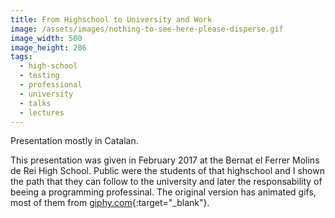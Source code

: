 ```yaml
---
title: From Highschool to University and Work
image: /assets/images/nothing-to-see-here-please-disperse.gif
image_width: 500
image_height: 286
tags:
  - high-school
  - testing
  - professional
  - university
  - talks
  - lectures
---
```


Presentation mostly in Catalan. 

This presentation was given in February 2017 at the Bernat el Ferrer Molins de Rei High School.
Public were the students of that highschool and I shown the path that they can follow to the university and later
the responsability of beeing a programming professinal.
The original version has animated gifs, most of them from [giphy.com](http://giphy.com){:target="_blank"}.
